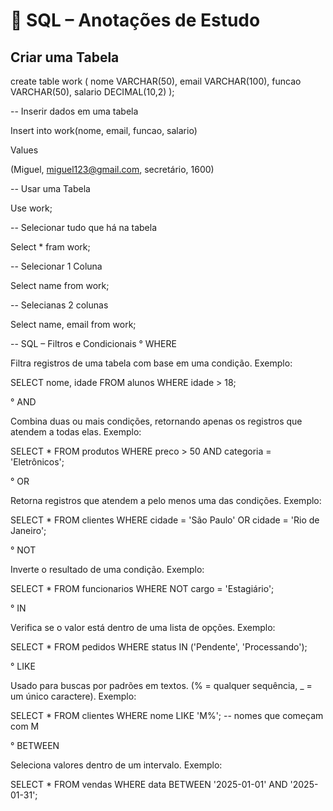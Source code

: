 # 📘 SQL – Anotações de Estudo

## Criar uma Tabela

create table work (
  nome VARCHAR(50),
  email VARCHAR(100),
  funcao VARCHAR(50),
  salario DECIMAL(10,2)
);


-- Inserir dados em uma tabela

Insert into work(nome, email, funcao, salario)

Values

(Miguel, miguel123@gmail.com, secretário, 1600)

-- Usar uma Tabela

Use work;

-- Selecionar tudo que há na tabela

Select * fram work;

-- Selecionar 1 Coluna

Select name from work;

-- Selecianas 2 colunas

Select name, email from work;

-- SQL – Filtros e Condicionais
 ° WHERE

Filtra registros de uma tabela com base em uma condição.
Exemplo:

SELECT nome, idade 
FROM alunos
WHERE idade > 18;

 ° AND

Combina duas ou mais condições, retornando apenas os registros que atendem a todas elas.
Exemplo:

SELECT * 
FROM produtos
WHERE preco > 50 AND categoria = 'Eletrônicos';

 ° OR

Retorna registros que atendem a pelo menos uma das condições.
Exemplo:

SELECT * 
FROM clientes
WHERE cidade = 'São Paulo' OR cidade = 'Rio de Janeiro';

 ° NOT

Inverte o resultado de uma condição.
Exemplo:

SELECT * 
FROM funcionarios
WHERE NOT cargo = 'Estagiário';

 ° IN

Verifica se o valor está dentro de uma lista de opções.
Exemplo:

SELECT * 
FROM pedidos
WHERE status IN ('Pendente', 'Processando');

 ° LIKE

Usado para buscas por padrões em textos. (% = qualquer sequência, _ = um único caractere).
Exemplo:

SELECT * 
FROM clientes
WHERE nome LIKE 'M%'; -- nomes que começam com M

 ° BETWEEN

Seleciona valores dentro de um intervalo.
Exemplo:

SELECT * 
FROM vendas
WHERE data BETWEEN '2025-01-01' AND '2025-01-31';
